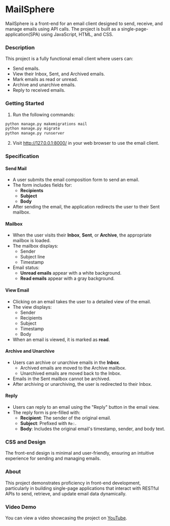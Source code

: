 # MailSphere

MailSphere is a front-end for an email client designed to send, receive, and manage emails using API calls. The project is built as a single-page-application(SPA) using JavaScript, HTML, and CSS.

### Description

This project is a fully functional email client where users can:
- Send emails.
- View their Inbox, Sent, and Archived emails.
- Mark emails as read or unread.
- Archive and unarchive emails.
- Reply to received emails.

### Getting Started

1. Run the following commands:
```bash
python manage.py makemigrations mail
python manage.py migrate
python manage.py runserver
```
2. Visit http://127.0.0.1:8000/ in your web browser to use the email client.

### Specification

#### Send Mail
- A user submits the email composition form to send an email.
- The form includes fields for:
  - **Recipients**
  - **Subject**
  - **Body**
- After sending the email, the application redirects the user to their Sent mailbox.

#### Mailbox
- When the user visits their **Inbox**, **Sent**, or **Archive**, the appropriate mailbox is loaded.
- The mailbox displays:
  - Sender
  - Subject line
  - Timestamp
- Email status:
  - **Unread emails** appear with a white background.
  - **Read emails** appear with a gray background.

#### View Email
- Clicking on an email takes the user to a detailed view of the email.
- The view displays:
  - Sender
  - Recipients
  - Subject
  - Timestamp
  - Body
- When an email is viewed, it is marked as **read**.

#### Archive and Unarchive
- Users can archive or unarchive emails in the **Inbox**.
  - Archived emails are moved to the Archive mailbox.
  - Unarchived emails are moved back to the Inbox.
- Emails in the Sent mailbox cannot be archived.
- After archiving or unarchiving, the user is redirected to their Inbox.

#### Reply
- Users can reply to an email using the "Reply" button in the email view.
- The reply form is pre-filled with:
  - **Recipient**: The sender of the original email.
  - **Subject**: Prefixed with `Re:`.
  - **Body**: Includes the original email's timestamp, sender, and body text.

### CSS and Design

The front-end design is minimal and user-friendly, ensuring an intuitive experience for sending and managing emails.

### About

This project demonstrates proficiency in front-end development, particularly in building single-page applications that interact with RESTful APIs to send, retrieve, and update email data dynamically.

### Video Demo

You can view a video showcasing the project on [YouTube](https://www.youtube.com/watch?v=Nvrw2DVRWkI).
